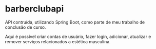 # barberclubapi
API contruída, utilizando Spring Boot, como parte de meu trabalho de conclusão de curso.

Aqui é possível criar contas de usuário, fazer login, adicionar, atualizar e remover serviços relacionados a estética masculina.
